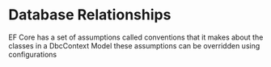 # Database Relationships

EF Core has a set of assumptions called conventions that it makes about the classes in a DbcContext Model these assumptions can be overridden using configurations
